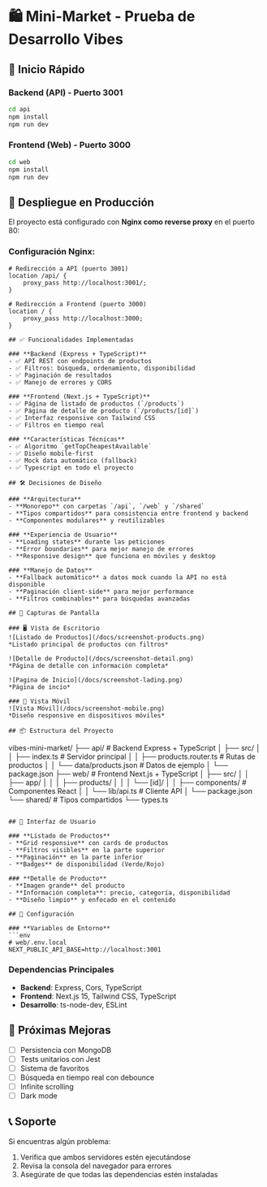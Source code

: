 # 🛍️ Mini-Market - Prueba de Desarrollo Vibes

## 🚀 Inicio Rápido

### **Backend (API) - Puerto 3001**
```bash
cd api
npm install
npm run dev
```

### **Frontend (Web) - Puerto 3000**  
```bash
cd web
npm install
npm run dev
```

## 🚀 Despliegue en Producción

El proyecto está configurado con **Nginx como reverse proxy** en el puerto 80:

### Configuración Nginx:
```nginx
# Redirección a API (puerto 3001)
location /api/ {
    proxy_pass http://localhost:3001/;
}

# Redirección a Frontend (puerto 3000)  
location / {
    proxy_pass http://localhost:3000;
}

## ✅ Funcionalidades Implementadas

### **Backend (Express + TypeScript)**
- ✅ API REST con endpoints de productos
- ✅ Filtros: búsqueda, ordenamiento, disponibilidad
- ✅ Paginación de resultados
- ✅ Manejo de errores y CORS

### **Frontend (Next.js + TypeScript)**
- ✅ Página de listado de productos (`/products`)
- ✅ Página de detalle de producto (`/products/[id]`)
- ✅ Interfaz responsive con Tailwind CSS
- ✅ Filtros en tiempo real

### **Características Técnicas**
- ✅ Algoritmo `getTopCheapestAvailable`
- ✅ Diseño mobile-first
- ✅ Mock data automático (fallback)
- ✅ Typescript en todo el proyecto

## 🛠️ Decisiones de Diseño

### **Arquitectura**
- **Monorepo** con carpetas `/api`, `/web` y `/shared`
- **Tipos compartidos** para consistencia entre frontend y backend
- **Componentes modulares** y reutilizables

### **Experiencia de Usuario**
- **Loading states** durante las peticiones
- **Error boundaries** para mejor manejo de errores
- **Responsive design** que funciona en móviles y desktop

### **Manejo de Datos**
- **Fallback automático** a datos mock cuando la API no está disponible
- **Paginación client-side** para mejor performance
- **Filtros combinables** para búsquedas avanzadas

## 📸 Capturas de Pantalla

### 🖥️ Vista de Escritorio
![Listado de Productos](/docs/screenshot-products.png)
*Listado principal de productos con filtros*

![Detalle de Producto](/docs/screenshot-detail.png)  
*Página de detalle con información completa*

![Pagina de Inicio](/docs/screenshot-lading.png)  
*Página de incio*

### 📱 Vista Móvil
![Vista Móvil](/docs/screenshot-mobile.png)
*Diseño responsive en dispositivos móviles*

## 📦 Estructura del Proyecto

```
vibes-mini-market/
├── api/                    # Backend Express + TypeScript
│   ├── src/
│   │   ├── index.ts       # Servidor principal
│   │   ├── products.router.ts # Rutas de productos
│   │   └── data/products.json # Datos de ejemplo
│   └── package.json
├── web/                   # Frontend Next.js + TypeScript
│   ├── src/
│   │   ├── app/
│   │   │   ├── products/
│   │   │   └── [id]/
│   │   ├── components/    # Componentes React
│   │   └── lib/api.ts    # Cliente API
│   └── package.json
└── shared/               # Tipos compartidos
    └── types.ts
```

## 🎨 Interfaz de Usuario

### **Listado de Productos**
- **Grid responsive** con cards de productos
- **Filtros visibles** en la parte superior
- **Paginación** en la parte inferior
- **Badges** de disponibilidad (Verde/Rojo)

### **Detalle de Producto**
- **Imagen grande** del producto
- **Información completa**: precio, categoría, disponibilidad
- **Diseño limpio** y enfocado en el contenido

## 🔧 Configuración

### **Variables de Entorno**
```env
# web/.env.local
NEXT_PUBLIC_API_BASE=http://localhost:3001
```

### **Dependencias Principales**
- **Backend**: Express, Cors, TypeScript
- **Frontend**: Next.js 15, Tailwind CSS, TypeScript
- **Desarrollo**: ts-node-dev, ESLint

## 🚀 Próximas Mejoras

- [ ] Persistencia con MongoDB
- [ ] Tests unitarios con Jest
- [ ] Sistema de favoritos
- [ ] Búsqueda en tiempo real con debounce
- [ ] Infinite scrolling
- [ ] Dark mode

## 📞 Soporte

Si encuentras algún problema:
1. Verifica que ambos servidores estén ejecutándose
2. Revisa la consola del navegador para errores
3. Asegúrate de que todas las dependencias estén instaladas
